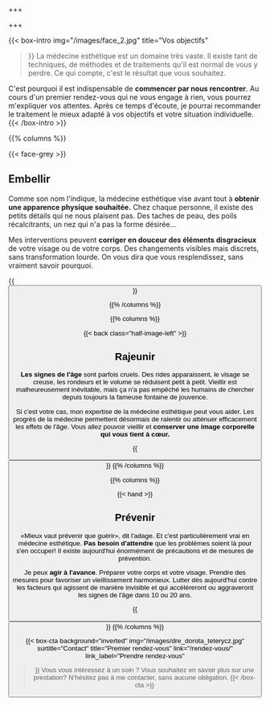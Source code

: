 +++

+++

{{< box-intro 
img="/images/face_2.jpg"
title="Vos objectifs"
>}}
La médecine esthétique est un domaine très vaste. Il existe tant de techniques, de méthodes et de traitements qu'il est normal de vous y perdre. Ce qui compte, c'est le résultat que vous souhaitez.

C'est pourquoi il est indispensable de **commencer par nous rencontrer**. Au cours d'un premier rendez-vous qui ne vous engage à rien, vous pourrez m'expliquer vos attentes. Après ce temps d'écoute, je pourrai recommander le traitement le mieux adapté à vos objectifs et votre situation individuelle.
{{< /box-intro >}}

{{% columns %}}

{{< face-grey >}}

## Embellir

Comme son nom l'indique, la médecine esthétique vise avant tout à **obtenir une apparence physique souhaitée.** Chez chaque personne, il existe des petits détails qui ne nous plaisent pas. Des taches de peau, des poils récalcitrants, un nez qui n'a pas la forme désirée...

Mes interventions peuvent **corriger en douceur des éléments disgracieux** de votre visage ou de votre corps. Des changements visibles mais discrets, sans transformation lourde. On vous dira que vous resplendissez, sans vraiment savoir pourquoi.

{{<button href="/prestations/" name="Découvrir mes prestations" >}}

{{% /columns %}}

{{% columns %}}

{{< back class="half-image-left" >}}

## Rajeunir

**Les signes de l'âge** sont parfois cruels. Des rides apparaissent, le visage se creuse, les rondeurs et le volume se réduisent petit à petit. Vieillir est malheureusement inévitable, mais ça n'a pas empêché les humains de chercher depuis toujours la fameuse fontaine de jouvence.

Si c'est votre cas, mon expertise de la médecine esthétique peut vous aider. Les progrès de la médecine permettent désormais de ralentir ou atténuer efficacement les effets de l'âge. Vous allez pouvoir vieillir et **conserver une image corporelle qui vous tient à cœur.**

{{<button href="/prestations/" name="Découvrir mes prestations" >}}
{{% /columns %}}

{{% columns %}}

{{< hand >}}

## Prévenir

«Mieux vaut prévenir que guérir», dit l'adage. Et c'est particulièrement vrai en médecine esthétique. **Pas besoin d'attendre** que les problèmes soient là pour s'en occuper! Il existe aujourd'hui énormément de précautions et de mesures de prévention.

Je peux **agir à l'avance**. Préparer votre corps et votre visage. Prendre des mesures pour favoriser un vieillissement harmonieux. Lutter dès aujourd'hui contre les facteurs qui agissent de manière invisible et qui accéléreront ou aggraveront les signes de l'âge dans 10 ou 20 ans.

{{<button href="/prestations/" name="Découvrir mes prestations" >}}
{{% /columns %}}

{{< box-cta
background="inverted"
img="/images/dre_dorota_teterycz.jpg"
surtitle="Contact"
title="Premier rendez-vous"
link="/rendez-vous/"
link_label="Prendre rendez-vous"
>}} Vous vous intéressez à un soin ? Vous souhaitez en savoir plus sur une prestation? N’hésitez pas à me contacter, sans aucune obligation. {{< /box-cta >}}